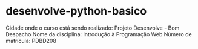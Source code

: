 # desenvolve-python-basico
Cidade onde o curso está sendo realizado: Projeto Desenvolve - Bom Despacho
Nome da disciplina: Introdução à Programação Web
Número de matrícula: PDBD208
